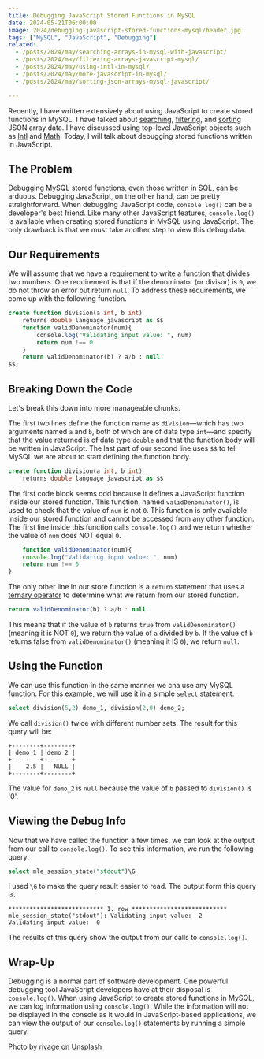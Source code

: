 ```yaml
---
title: Debugging JavaScript Stored Functions in MySQL
date: 2024-05-21T06:00:00
image: 2024/debugging-javascript-stored-functions-mysql/header.jpg
tags: ["MySQL", "JavaScript", "Debugging"]
related:
  - /posts/2024/may/searching-arrays-in-mysql-with-javascript/
  - /posts/2024/may/filtering-arrays-javascript-mysql/
  - /posts/2024/may/using-intl-in-mysql/
  - /posts/2024/may/more-javascript-in-mysql/
  - /posts/2024/may/sorting-json-arrays-mysql-javascript/

---
```


Recently, I have written extensively about using JavaScript to create stored functions in MySQL. I have talked about [searching](/posts/2024/may/searching-arrays-in-mysql-with-javascript/), [filtering](/posts/2024/may/filtering-arrays-javascript-mysql/), and [sorting](/posts/2024/may/sorting-json-arrays-mysql-javascript/) JSON array data. I have discussed using top-level JavaScript objects such as [Intl](/posts/2024/may/using-intl-in-mysql/) and [Math](/posts/2024/may/more-javascript-in-mysql/). Today, I will talk about debugging stored functions written in JavaScript.

## The Problem

Debugging MySQL stored functions, even those written in SQL, can be arduous. Debugging JavaScript, on the other hand, can be pretty straightforward. When debugging JavaScript code, `console.log()` can be a developer's best friend. Like many other JavaScript features, `console.log()` is available when creating stored functions in MySQL using JavaScript. The only drawback is that we must take another step to view this debug data.

## Our Requirements

We will assume that we have a requirement to write a function that divides two numbers. One requirement is that if the denominator (or divisor) is `0`, we do not throw an error but return `null`. To address these requirements, we come up with the following function.

```sql
create function division(a int, b int)
    returns double language javascript as $$
    function validDenominator(num){
        console.log("Validating input value: ", num)
        return num !== 0
    }
    return validDenominator(b) ? a/b : null
$$;
```

## Breaking Down the Code

Let's break this down into more manageable chunks.

The first two lines define the function name as `division`—which has two arguments named `a` and `b`, both of which are of data type `int`—and specify that the value returned is of data type `double` and that the function body will be written in JavaScript. The last part of our second line uses `$$` to tell MySQL we are about to start defining the function body.

```sql
create function division(a int, b int)
    returns double language javascript as $$
```

The first code block seems odd because it defines a JavaScript function inside our stored function. This function, named `validDenominator()`, is used to check that the value of `num` is not `0`. This function is only available inside our stored function and cannot be accessed from any other function. The first line inside this function calls `console.log()` and we return whether the value of `num` does NOT equal `0`.

```javascript
    function validDenominator(num){
    console.log("Validating input value: ", num)
    return num !== 0
}
```

The only other line in our store function is a `return` statement that uses a [ternary operator](https://developer.mozilla.org/en-US/docs/Web/JavaScript/Reference/Operators/Conditional_operator) to determine what we return from our stored function.

```javascript
return validDenominator(b) ? a/b : null
```

This means that if the value of `b` returns `true` from `validDenominator()` (meaning it is NOT `0`), we return the value of `a` divided by `b`. If the value of `b` returns false from `validDenominator()` (meaning it IS `0`), we return `null`.

## Using the Function

We can use this function in the same manner we cna use any MySQL function. For this example, we will use it in a simple `select` statement.

```sql
select division(5,2) demo_1, division(2,0) demo_2;
```

We call `division()` twice with different number sets. The result for this query will be:

```text
+--------+--------+
| demo_1 | demo_2 |
+--------+--------+
|    2.5 |   NULL |
+--------+--------+
```

The value for `demo_2` is `null` because the value of `b` passed to `division()` is '0'.

## Viewing the Debug Info

Now that we have called the function a few times, we can look at the output from our call to `console.log()`. To see this information, we run the following query:

```sql
select mle_session_state("stdout")\G
```

I used `\G` to make the query result easier to read. The output form this query is:

```text
*************************** 1. row ***************************
mle_session_state("stdout"): Validating input value:  2
Validating input value:  0
```

The results of this query show the output from our calls to `console.log()`.

## Wrap-Up

Debugging is a normal part of software development. One powerful debugging tool JavaScript developers have at their disposal is `console.log()`. When using JavaScript to create stored functions in MySQL, we can log information using `console.log()`. While the information will not be displayed in the console as it would in JavaScript-based applications, we can view the output of our `console.log()` statements by running a simple query.


Photo by <a href="https://unsplash.com/@sigmund?utm_content=creditCopyText&utm_medium=referral&utm_source=unsplash">rivage</a> on <a href="https://unsplash.com/photos/man-in-black-t-shirt-sitting-on-white-chair-TVxYoWzqdjs?utm_content=creditCopyText&utm_medium=referral&utm_source=unsplash">Unsplash</a>
  